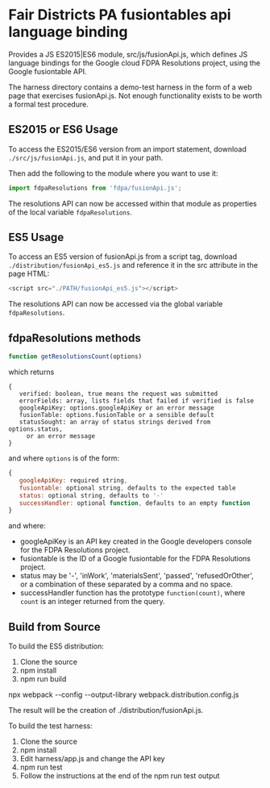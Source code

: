 # Fair Districts PA fusiontables api language binding

Provides a JS ES2015|ES6 module, src/js/fusionApi.js, which
defines JS language bindings for the
Google cloud FDPA Resolutions project,
using the Google fusiontable API.

The harness directory contains a demo-test harness in
the form of a web page that exercises fusionApi.js.
Not enough functionality exists to be worth a formal test procedure.

## ES2015 or ES6 Usage

To access the ES2015/ES6 version from an import statement,
download `./src/js/fusionApi.js`, and put it in your path.

Then add the following to the module where you want to use it:

```javascript
import fdpaResolutions from 'fdpa/fusionApi.js';
```

The resolutions API can now be accessed within that module
as properties of the local variable `fdpaResolutions`.

## ES5 Usage

To access an ES5 version of fusionApi.js from a script tag,
download `./distribution/fusionApi_es5.js` and reference it
in the src attribute in the page HTML:

```javascript
<script src="./PATH/fusionApi_es5.js"></script>
```

The resolutions API can now be accessed via the global variable
`fdpaResolutions`.

## fdpaResolutions methods

```javascript
function getResolutionsCount(options)
```
which returns
```
{
   verified: boolean, true means the request was submitted
   errorFields: array, lists fields that failed if verified is false
   googleApiKey: options.googleApiKey or an error message
   fusionTable: options.fusionTable or a sensible default
   statusSought: an array of status strings derived from options.status,
     or an error message
}
```
and where `options` is of the form:
```javascript
{
   googleApiKey: required string,
   fusiontable: optional string, defaults to the expected table
   status: optional string, defaults to '-'
   successHandler: optional function, defaults to an empty function
}
```
and where:
- googleApiKey is an API key created in the Google developers console
  for the FDPA Resolutions project.
- fusiontable is the ID of a Google fusiontable for the
  FDPA Resolutions project.
- status may be '-', 'inWork', 'materialsSent', 'passed',
  'refusedOrOther', or a combination of these separated by a comma
  and no space.
- successHandler function has the prototype `function(count)`,
  where `count` is an integer returned from the query.

## Build from Source

To build the ES5 distribution:
1. Clone the source
2. npm install
3. npm run build

npx webpack --config --output-library webpack.distribution.config.js

The result will be the creation of ./distribution/fusionApi.js.

To build the test harness:
1. Clone the source
2. npm install
3. Edit harness/app.js and change the API key
4. npm run test
5. Follow the instructions at the end of the npm run test output
